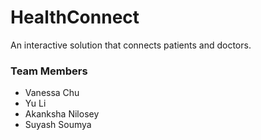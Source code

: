 # HealthConnect
An interactive solution that connects patients and doctors.

### Team Members
 * Vanessa Chu
 * Yu Li
 * Akanksha Nilosey
 * Suyash Soumya
